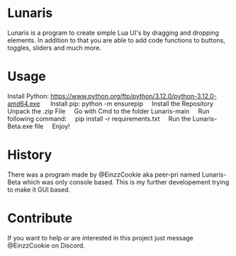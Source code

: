 # Lunaris
Lunaris is a program to create simple Lua UI's by dragging and dropping elements. In addition to that you are able to add code functions to buttons, toggles, sliders and much more. 

# Usage
Install Python: https://www.python.org/ftp/python/3.12.0/python-3.12.0-amd64.exe &nbsp;&nbsp;&nbsp;&nbsp;
Install pip: python -m ensurepip&nbsp;&nbsp;&nbsp;&nbsp;
Install the Repository&nbsp;&nbsp;&nbsp;&nbsp;
Unpack the .zip File&nbsp;&nbsp;&nbsp;&nbsp;
Go with Cmd to the folder Lunaris-main&nbsp;&nbsp;&nbsp;&nbsp;
Run following command:&nbsp;&nbsp;&nbsp;&nbsp;
      pip install -r requirements.txt&nbsp;&nbsp;&nbsp;&nbsp;
Run the Lunaris-Beta.exe file&nbsp;&nbsp;&nbsp;&nbsp;
Enjoy!&nbsp;&nbsp;&nbsp;&nbsp;

# History
There was a program made by @EinzzCookie aka peer-pri named Lunaris-Beta which was only console based. This is my further developement trying to make it GUI based.

# Contribute
If you want to help or are interested in this project just message @EinzzCookie on Discord.
